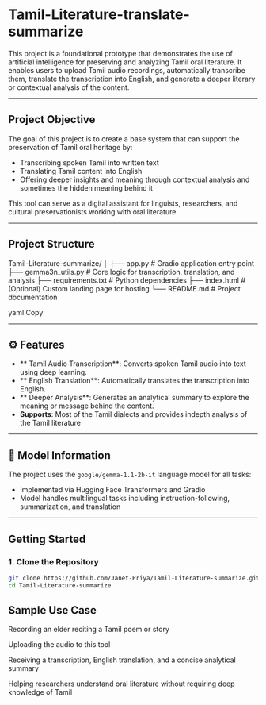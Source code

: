 # Tamil-Literature-translate-summarize
This project is a foundational prototype that demonstrates the use of artificial intelligence for preserving and analyzing Tamil oral literature. It enables users to upload Tamil audio recordings, automatically transcribe them, translate the transcription into English, and generate a deeper literary or contextual analysis of the content.

---

##  Project Objective

The goal of this project is to create a base system that can support the preservation of Tamil oral heritage by:
- Transcribing spoken Tamil into written text
- Translating Tamil content into English
- Offering deeper insights and meaning through contextual analysis and sometimes the hidden meaning behind it

This tool can serve as a digital assistant for linguists, researchers, and cultural preservationists working with oral literature.

---

##  Project Structure
Tamil-Literature-summarize/
│
├── app.py # Gradio application entry point
├── gemma3n_utils.py # Core logic for transcription, translation, and analysis
├── requirements.txt # Python dependencies
├── index.html # (Optional) Custom landing page for hosting
└── README.md # Project documentation

yaml
Copy



---

## ⚙️ Features

- ** Tamil Audio Transcription**: Converts spoken Tamil audio into text using deep learning.
- ** English Translation**: Automatically translates the transcription into English.
- ** Deeper Analysis**: Generates an analytical summary to explore the meaning or message behind the content.
- **Supports**: Most of the Tamil dialects and provides indepth analysis of the Tamil literature

---

## 🧠 Model Information

The project uses the `google/gemma-1.1-2b-it` language model for all tasks:
- Implemented via Hugging Face Transformers and Gradio
- Model handles multilingual tasks including instruction-following, summarization, and translation

---

##  Getting Started

### 1. Clone the Repository

```bash
git clone https://github.com/Janet-Priya/Tamil-Literature-summarize.git
cd Tamil-Literature-summarize
```
## Sample Use Case
Recording an elder reciting a Tamil poem or story

Uploading the audio to this tool

Receiving a transcription, English translation, and a concise analytical summary

Helping researchers understand oral literature without requiring deep knowledge of Tamil



